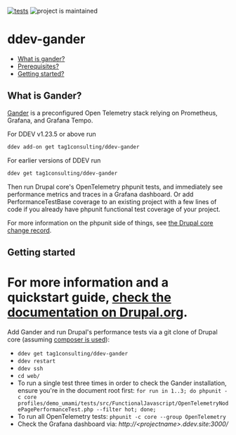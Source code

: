 [![tests](https://github.com/tag1consulting/ddev-gander/actions/workflows/tests.yml/badge.svg)](https://github.com/tag1consulting/ddev-gander/actions/workflows/tests.yml) ![project is maintained](https://img.shields.io/maintenance/yes/2024.svg)

# ddev-gander <!-- omit in toc -->

* [What is gander?](#what-is-ddev-gander)
* [Prerequisites?](#prerequisites)
* [Getting started?](#getting-started)

## What is Gander?

[Gander](https://www.tag1consulting.com/gander) is a preconfigured Open Telemetry stack relying on Prometheus, Grafana, and Grafana Tempo.

For DDEV v1.23.5 or above run

```sh
ddev add-on get tag1consulting/ddev-gander
```

For earlier versions of DDEV run

```sh
ddev get tag1consulting/ddev-gander
```

Then run Drupal core's OpenTelemetry phpunit tests, and immediately see performance metrics and traces in a Grafana dashboard. Or add PerformanceTestBase coverage to an existing project with a few lines of code if you already have phpunit functional test coverage of your project.

For more information on the phpunit side of things, see [the Drupal core change record](https://www.drupal.org/node/3366904).

## Getting started
For more information and a quickstart guide, [check the documentation on Drupal.org](https://www.drupal.org/docs/develop/automated-testing/performance-tests).
=======
Add Gander and run Drupal's performance tests via a git clone of Drupal core (assuming [composer is 
used](https://www.drupal.org/docs/develop/using-composer/manage-dependencies)):
* `ddev get tag1consulting/ddev-gander`
* `ddev restart`
* `ddev ssh`
* `cd web/`
* To run a single test three times in order to check the Gander installation, ensure you're in the document root first: `for run in 1..3; do phpunit -c core profiles/demo_umami/tests/src/FunctionalJavascript/OpenTelemetryNodePagePerformanceTest.php --filter hot; done;`
* To run all OpenTelemetry tests: `phpunit -c core --group OpenTelemetry`
* Check the Grafana dashboard via: _http://\<projectname\>.ddev.site:3000/_
